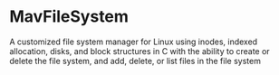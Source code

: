 # MavFileSystem
A customized file system manager for Linux using inodes, indexed allocation, disks, and block structures in C with the ability to create or delete the file system, and add, delete, or list files in the file system 
